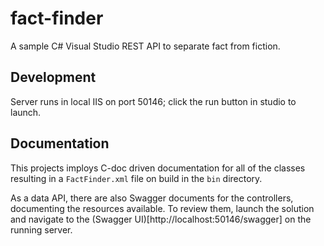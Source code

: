 # fact-finder
A sample C# Visual Studio REST API to separate fact from fiction.

## Development
Server runs in local IIS on port 50146; click the run button in studio to launch.

## Documentation
This projects imploys C-doc driven documentation for all of the classes resulting in a `FactFinder.xml` file on build in the `bin` directory.

As a data API, there are also Swagger documents for the controllers, documenting the resources available.
To review them, launch the solution and navigate to the (Swagger UI)[http://localhost:50146/swagger] on the running server.